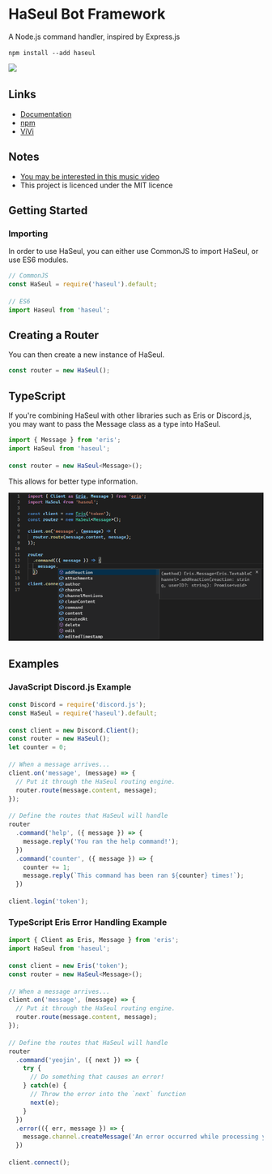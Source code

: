 # HaSeul Bot Framework
A Node.js command handler, inspired by Express.js

`npm install --add haseul`

![](https://cdn.discordapp.com/attachments/482760649236021248/694738499450044416/EUdkObAUYAAod0v.jpg)

## Links
- [Documentation](https://haseul.leondrolio.com/)
- [npm](https://www.npmjs.com/package/haseul)
- [ViVi](https://github.com/botsto/vivi)

## Notes
- [You may be interested in this music video](https://www.youtube.com/watch?v=6a4BWpBJppI)
- This project is licenced under the MIT licence

## Getting Started
### Importing
In order to use HaSeul, you can either use CommonJS to import HaSeul, or use ES6 modules.
```javascript
// CommonJS
const HaSeul = require('haseul').default;

// ES6
import Haseul from 'haseul';
```

## Creating a Router
You can then create a new instance of HaSeul.
```javascript
const router = new HaSeul();
```

## TypeScript
If you're combining HaSeul with other libraries such as Eris or Discord.js, you may want to pass the Message class as a type into HaSeul.
```typescript
import { Message } from 'eris';
import HaSeul from 'haseul';

const router = new HaSeul<Message>();
```

This allows for better type information.

![](media/intellisense.png)

## Examples
### JavaScript Discord.js Example
```javascript
const Discord = require('discord.js');
const HaSeul = require('haseul').default;

const client = new Discord.Client();
const router = new HaSeul();
let counter = 0;

// When a message arrives...
client.on('message', (message) => {
  // Put it through the HaSeul routing engine.
  router.route(message.content, message);
});

// Define the routes that HaSeul will handle
router
  .command('help', ({ message }) => {
    message.reply('You ran the help command!');
  })
  .command('counter', ({ message }) => {
    counter += 1;
    message.reply(`This command has been ran ${counter} times!`);
  })

client.login('token');
```

### TypeScript Eris Error Handling Example
```typescript
import { Client as Eris, Message } from 'eris';
import HaSeul from 'haseul';

const client = new Eris('token');
const router = new HaSeul<Message>();

// When a message arrives...
client.on('message', (message) => {
  // Put it through the HaSeul routing engine.
  router.route(message.content, message);
});

// Define the routes that HaSeul will handle
router
  .command('yeojin', ({ next }) => {
    try {
      // Do something that causes an error!
    } catch(e) {
      // Throw the error into the `next` function
      next(e);
    }
  })
  .error(({ err, message }) => {
    message.channel.createMessage('An error occurred while processing your request: ' + err.stack)
  })

client.connect();
```
